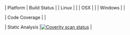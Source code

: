 | Platform | Build Status |
| Linux    | |
| OSX      | |
| Windows  | |

| Code Coverage | |

| Static Analysis   |[![Coverity scan status](https://scan.coverity.com/projects/5797/badge.svg)](https://scan.coverity.com/projects/5797) |
